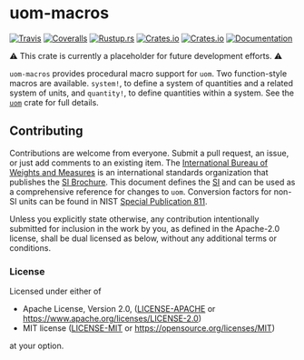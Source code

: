 uom-macros
===
[![Travis](https://travis-ci.org/iliekturtles/uom.svg?branch=master)](https://travis-ci.org/iliekturtles/uom)
[![Coveralls](https://coveralls.io/repos/github/iliekturtles/uom/badge.svg?branch=master)](https://coveralls.io/github/iliekturtles/uom?branch=master)
[![Rustup.rs](https://img.shields.io/badge/rustc-1.60.0%2B-orange.svg)](https://rustup.rs/)
[![Crates.io](https://img.shields.io/crates/v/uom-macros.svg)](https://crates.io/crates/uom-macros)
[![Crates.io](https://img.shields.io/crates/l/uom-macros.svg)](https://crates.io/crates/uom-macros)
[![Documentation](https://img.shields.io/badge/documentation-docs.rs-blue.svg)](https://docs.rs/uom-macros)

⚠ This crate is currently a placeholder for future development efforts. ⚠

`uom-macros` provides procedural macro support for `uom`. Two function-style macros are available.
`system!`, to define a system of quantities and a related system of units, and `quantity!`, to
define quantities within a system.  See the [`uom`](https://crates.io/crates/uom) crate for full
details.

## Contributing
Contributions are welcome from everyone. Submit a pull request, an issue, or just add comments to an
existing item. The [International Bureau of Weights and Measures][BIPM] is an international
standards organization that publishes the [SI Brochure][brochure]. This document defines the [SI]
and can be used as a comprehensive reference for changes to `uom`. Conversion factors for non-SI
units can be found in NIST [Special Publication 811][nist811].

Unless you explicitly state otherwise, any contribution intentionally submitted for inclusion in
the work by you, as defined in the Apache-2.0 license, shall be dual licensed as below, without any
additional terms or conditions.

### License
Licensed under either of

 * Apache License, Version 2.0, ([LICENSE-APACHE](LICENSE-APACHE) or
   <https://www.apache.org/licenses/LICENSE-2.0>)
 * MIT license ([LICENSE-MIT](LICENSE-MIT) or <https://opensource.org/licenses/MIT>)

at your option.

[BIPM]: https://www.bipm.org/en/about-us/
[brochure]: https://www.bipm.org/en/publications/si-brochure/
[si]: https://jcgm.bipm.org/vim/en/1.16.html
[nist811]: https://www.nist.gov/pml/nist-guide-si-appendix-b9-factors-units-listed-kind-quantity-or-field-science

